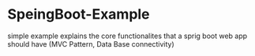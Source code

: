 # SpeingBoot-Example
simple example explains the core functionalites that a sprig boot web app should have (MVC Pattern, Data Base connectivity)

